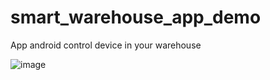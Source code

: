 # smart_warehouse_app_demo
App android control device in your warehouse

![image](https://github.com/hiot-emb/smart_warehouse_app_demo/assets/137071532/0fcda4c5-bfc1-4300-87c1-a55315f4e350)
